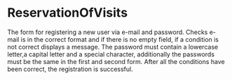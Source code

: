 # ReservationOfVisits
The form for registering a new user via e-mail and password. 
Checks e- mail is in the correct format and if there is no empty field, 
if a condition is not correct displays a message.
The password must contain a lowercase letter,a capital letter and a special character,
additionally the passwords must be the same in the first and second form.
After all the conditions have been correct, the registration is successful.
